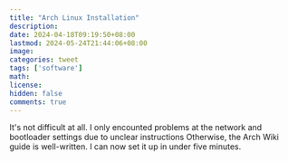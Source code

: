 ```yaml
---
title: "Arch Linux Installation"
description: 
date: 2024-04-18T09:19:50+08:00
lastmod: 2024-05-24T21:44:06+08:00
image: 
categories: tweet
tags: ['software']
math: 
license: 
hidden: false
comments: true
---
```


It's not difficult at all. I only encounted problems at the  network and bootloader settings due to unclear instructions Otherwise, the Arch Wiki guide is well-written. I can now set it up in under five minutes.

